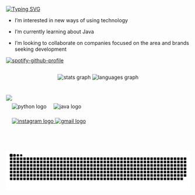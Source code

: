 [![Typing SVG](https://readme-typing-svg.herokuapp.com?font=Fira+Code&weight=300&size=50&duration=4000&pause=1000&color=F73D9F&center=true&vCenter=true&random=false&width=1000&lines=Hello%2C+my+name+is+Evilyn+Morais;I'm+17+years+old;I'm+a+computer+science+student;I'm+learning+Java+right+now;I'm+from+Brazil;welcome!;+%3A)](https://git.io/typing-svg)
 

 
 - I’m interested in new ways of using technology 
 
 - I’m currently learning about Java
 
 - I’m looking to collaborate on companies focused on the area and brands seeking development 
 

 

 
 

[![spotify-github-profile](https://spotify-github-profile.vercel.app/api/view?uid=fx3pkjincloagyby3nsfpp32f&cover_image=true&theme=novatorem&show_offline=false&background_color=121212&interchange=false&bar_color=974eb1&bar_color_cover=false)](https://github.com/kittinan/spotify-github-profile)

 <h2 align="left"></h2>

###

<div align="center">
  <img src="https://github-readme-stats.vercel.app/api?username=itgirlhightech&hide_title=false&hide_rank=false&show_icons=true&include_all_commits=true&count_private=true&disable_animations=false&theme=dracula&locale=en&hide_border=false" height="150" alt="stats graph"  />
  <img src="https://github-readme-stats.vercel.app/api/top-langs?username=itgirlhightech&locale=en&hide_title=false&layout=compact&card_width=320&langs_count=5&theme=dracula&hide_border=false" height="101" alt="languages graph"  />
</div>

###

<br clear="both">

<img align="left" height="152" src="https://i.pinimg.com/564x/b7/f7/6c/b7f76c4b2d79040cb467d3b032dfb483.jpg"  />

###

<div align="left">
  <img src="https://cdn.jsdelivr.net/gh/devicons/devicon/icons/python/python-original.svg" height="30" alt="python logo"  />
  <img width="12" />
  <img src="https://cdn.jsdelivr.net/gh/devicons/devicon/icons/java/java-original.svg" height="30" alt="java logo"  />
</div>

###

<div align="left">
  <a href="https://www.instagram.com/evlyn_feitosa/#" target="_blank">
    <img src="https://img.shields.io/static/v1?message=Instagram&logo=instagram&label=&color=E4405F&logoColor=white&labelColor=&style=for-the-badge" height="35" alt="instagram logo"  />
  </a>
  <a href="mailto:evy123feitosa@gmail.com" target="_blank">
    <img src="https://img.shields.io/static/v1?message=Gmail&logo=gmail&label=&color=D14836&logoColor=white&labelColor=&style=for-the-badge" height="35" alt="gmail logo"  />
  </a>
</div>

###

<br clear="both">

<picture>
  <source
    media="(prefers-color-scheme: dark)"
    srcset="https://raw.githubusercontent.com/platane/snk/output/github-contribution-grid-snake-dark.svg"
  />
  <source
    media="(prefers-color-scheme: light)"
    srcset="https://raw.githubusercontent.com/platane/snk/output/github-contribution-grid-snake.svg"
  />
  <img
    alt="github contribution grid snake animation"
    src=https://raw.githubusercontent.com/platane/snk/output/github-contribution-grid-snake.svg"
  />
</picture>



###         
          
 
  
 

<!---
itgirlhightech/itgirlhightech is a ✨ special ✨ repository because its `README.md` (this file) appears on your GitHub profile.
You can click the Preview link to take a look at your changes.
--->
